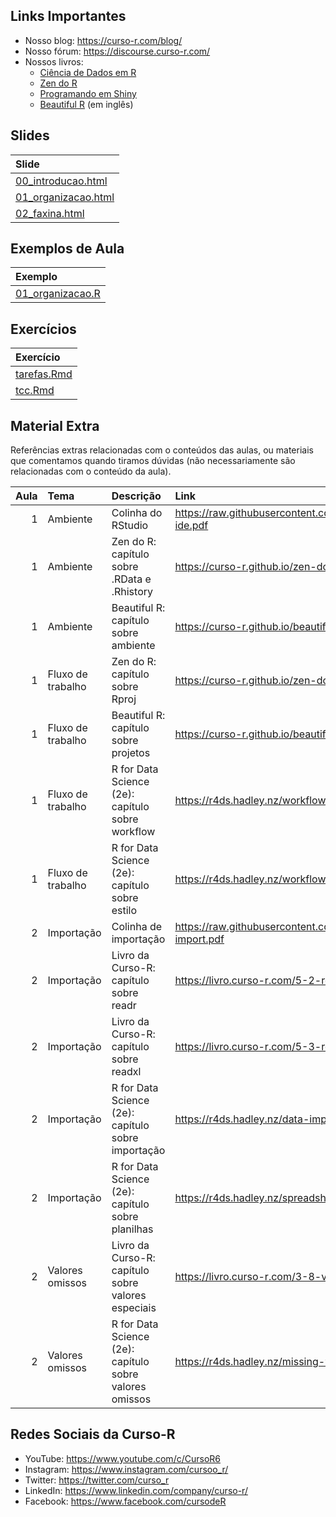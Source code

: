 
<!-- README.md is generated from README.Rmd. Please edit that file -->

## Links Importantes

- Nosso blog: <https://curso-r.com/blog/>
- Nosso fórum: <https://discourse.curso-r.com/>
- Nossos livros:
  - [Ciência de Dados em R](https://livro.curso-r.com/)
  - [Zen do R](https://curso-r.github.io/zen-do-r/)
  - [Programando em Shiny](https://programando-em-shiny.curso-r.com/)
  - [Beautiful R](https://curso-r.github.io/beautiful-r/) (em inglês)

## Slides

| Slide                                                                                               |
|:----------------------------------------------------------------------------------------------------|
| [00_introducao.html](https://curso-r.github.io/202305-r4ds-3/materiais/slides/00_introducao.html)   |
| [01_organizacao.html](https://curso-r.github.io/202305-r4ds-3/materiais/slides/01_organizacao.html) |
| [02_faxina.html](https://curso-r.github.io/202305-r4ds-3/materiais/slides/02_faxina.html)           |

## Exemplos de Aula

| Exemplo                                                                               |
|:--------------------------------------------------------------------------------------|
| [01_organizacao.R](https://curso-r.github.io/202305-r4ds-3/exemplos/01_organizacao.R) |

## Exercícios

| Exercício                                                                               |
|:----------------------------------------------------------------------------------------|
| [tarefas.Rmd](https://curso-r.github.io/202305-r4ds-3/materiais/exercicios/tarefas.Rmd) |
| [tcc.Rmd](https://curso-r.github.io/202305-r4ds-3/materiais/exercicios/tcc.Rmd)         |

## Material Extra

Referências extras relacionadas com o conteúdos das aulas, ou materiais
que comentamos quando tiramos dúvidas (não necessariamente são
relacionadas com o conteúdo da aula).

| Aula | Tema              | Descrição                                               | Link                                                                         |
|-----:|:------------------|:--------------------------------------------------------|:-----------------------------------------------------------------------------|
|    1 | Ambiente          | Colinha do RStudio                                      | <https://raw.githubusercontent.com/rstudio/cheatsheets/main/rstudio-ide.pdf> |
|    1 | Ambiente          | Zen do R: capítulo sobre .RData e .Rhistory             | <https://curso-r.github.io/zen-do-r/rdata-rhistory.html>                     |
|    1 | Ambiente          | Beautiful R: capítulo sobre ambiente                    | <https://curso-r.github.io/beautiful-r/environment.html>                     |
|    1 | Fluxo de trabalho | Zen do R: capítulo sobre Rproj                          | <https://curso-r.github.io/zen-do-r/rproj-dir.html>                          |
|    1 | Fluxo de trabalho | Beautiful R: capítulo sobre projetos                    | <https://curso-r.github.io/beautiful-r/r-projects.html>                      |
|    1 | Fluxo de trabalho | R for Data Science (2e): capítulo sobre workflow        | <https://r4ds.hadley.nz/workflow-scripts.html>                               |
|    1 | Fluxo de trabalho | R for Data Science (2e): capítulo sobre estilo          | <https://r4ds.hadley.nz/workflow-style.html>                                 |
|    2 | Importação        | Colinha de importação                                   | <https://raw.githubusercontent.com/rstudio/cheatsheets/main/data-import.pdf> |
|    2 | Importação        | Livro da Curso-R: capítulo sobre readr                  | <https://livro.curso-r.com/5-2-readr.html>                                   |
|    2 | Importação        | Livro da Curso-R: capítulo sobre readxl                 | <https://livro.curso-r.com/5-3-readxl.html>                                  |
|    2 | Importação        | R for Data Science (2e): capítulo sobre importação      | <https://r4ds.hadley.nz/data-import.html>                                    |
|    2 | Importação        | R for Data Science (2e): capítulo sobre planilhas       | <https://r4ds.hadley.nz/spreadsheets.html>                                   |
|    2 | Valores omissos   | Livro da Curso-R: capítulo sobre valores especiais      | <https://livro.curso-r.com/3-8-valoresEspeciais.html>                        |
|    2 | Valores omissos   | R for Data Science (2e): capítulo sobre valores omissos | <https://r4ds.hadley.nz/missing-values.html>                                 |

## Redes Sociais da Curso-R

- YouTube: <https://www.youtube.com/c/CursoR6>
- Instagram: <https://www.instagram.com/cursoo_r/>
- Twitter: <https://twitter.com/curso_r>
- LinkedIn: <https://www.linkedin.com/company/curso-r/>
- Facebook: <https://www.facebook.com/cursodeR>

